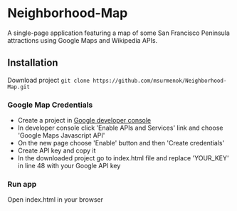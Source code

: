 # Neighborhood-Map
A single-page application featuring a map of some San Francisco Peninsula attractions using Google Maps and Wikipedia APIs.

## Installation
Download project `git clone https://github.com/msurmenok/Neighborhood-Map.git`
### Google Map Credentials
* Create a project in [Google developer console](https://console.developers.google.com)
* In developer console click 'Enable APIs and Services' link and choose 'Google Maps Javascript API'
* On the new page choose 'Enable' button and then 'Create credentials'
* Create API key and copy it
* In the downloaded project go to index.html file and replace 'YOUR_KEY' in line 48 with your Google API key
### Run app
Open index.html in your browser

